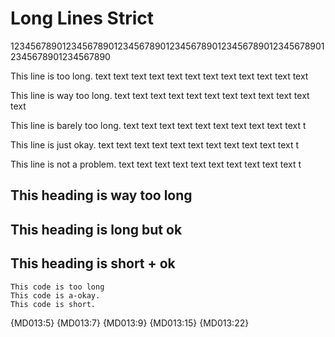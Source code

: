 # Long Lines Strict

12345678901234567890123456789012345678901234567890123456789012345678901234567890

This line is too long. text text text text text text text text text text text text

This line is way too long. text text text text text text text text text text text text

This line is barely too long. text text text text text text text text text text t

This line is just okay. text text text text text text text text text text text t

This line is not a problem. text text text text text text text text text text t

## This heading is way too long

## This heading is long but ok

## This heading is short + ok

```text
This code is too long
This code is a-okay.
This code is short.
```

{MD013:5}
{MD013:7}
{MD013:9}
{MD013:15}
{MD013:22}
